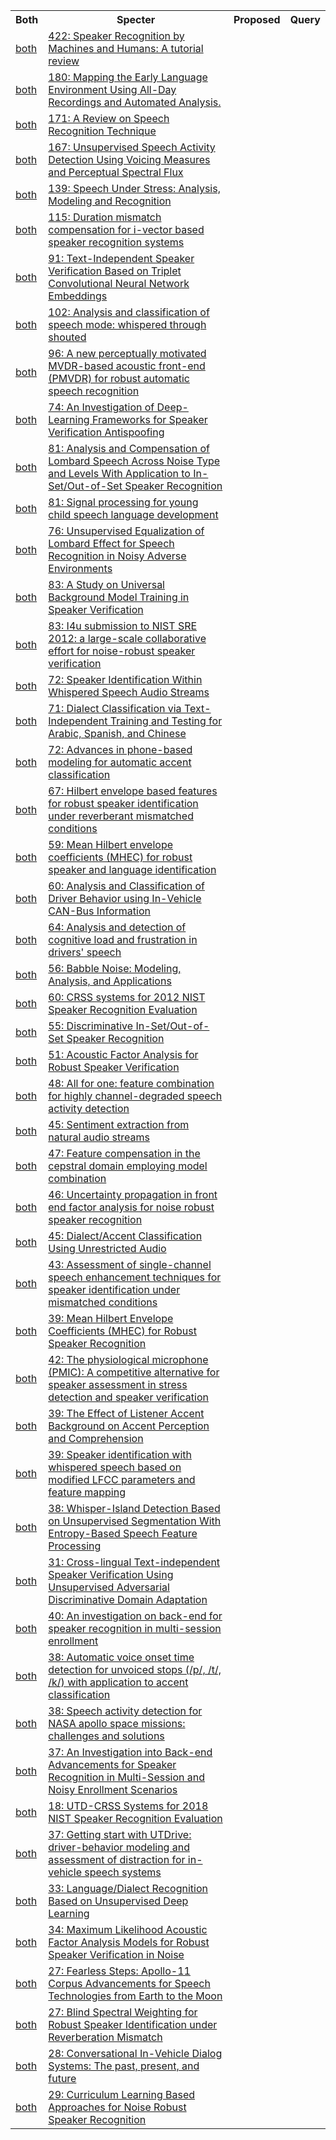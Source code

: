 <html><table><tr>
<th>Both</th>
<th>Specter</th>
<th>Proposed</th>
<th>Query</th>
</tr>
<tr>
<td><a href="both/206486602.md">both</a></td>
<td><a href="https://www.semanticscholar.org/paper/c7d244dde874f82e5982e27391251fa66d41de8f">422: Speaker Recognition by Machines and Humans: A tutorial review</a></td>
</tr>
<tr>
<td><a href="both/4447742.md">both</a></td>
<td><a href="https://www.semanticscholar.org/paper/046fb2f613dc9e1ba4325557b3274e58df6af551">180: Mapping the Early Language Environment Using All-Day Recordings and Automated Analysis.</a></td>
</tr>
<tr>
<td><a href="both/17325451.md">both</a></td>
<td><a href="https://www.semanticscholar.org/paper/10628132a34301f66a0af4bc485f05e3988cdc44">171: A Review on Speech Recognition Technique</a></td>
</tr>
<tr>
<td><a href="both/14786746.md">both</a></td>
<td><a href="https://www.semanticscholar.org/paper/39eda7e3973627dcf068ca9b69a93f5dfadf534e">167: Unsupervised Speech Activity Detection Using Voicing Measures and Perceptual Spectral Flux</a></td>
</tr>
<tr>
<td><a href="both/18784942.md">both</a></td>
<td><a href="https://www.semanticscholar.org/paper/9ad95e7f3c6814c2c599eed9b7f3e5f15c83fd36">139: Speech Under Stress: Analysis, Modeling and Recognition</a></td>
</tr>
<tr>
<td><a href="both/5970741.md">both</a></td>
<td><a href="https://www.semanticscholar.org/paper/32f835e2e8af5ea9b4000701b9e0a6679806b54d">115: Duration mismatch compensation for i-vector based speaker recognition systems</a></td>
</tr>
<tr>
<td><a href="both/46932213.md">both</a></td>
<td><a href="https://www.semanticscholar.org/paper/a3cbe0c50abe7cf4ff932696afd31b6967979987">91: Text-Independent Speaker Verification Based on Triplet Convolutional Neural Network Embeddings</a></td>
</tr>
<tr>
<td><a href="both/13005434.md">both</a></td>
<td><a href="https://www.semanticscholar.org/paper/0add069767c8746c27693384f4e842f39c95a35a">102: Analysis and classification of speech mode: whispered through shouted</a></td>
</tr>
<tr>
<td><a href="both/16681183.md">both</a></td>
<td><a href="https://www.semanticscholar.org/paper/73416a4a628c5518960a6c4b4440a05efb3b2c82">96: A new perceptually motivated MVDR-based acoustic front-end (PMVDR) for robust automatic speech recognition</a></td>
</tr>
<tr>
<td><a href="both/24208170.md">both</a></td>
<td><a href="https://www.semanticscholar.org/paper/5f0f9c6335f00efd95516ad2fc4e7305ef05982b">74: An Investigation of Deep-Learning Frameworks for Speaker Verification Antispoofing</a></td>
</tr>
<tr>
<td><a href="both/8348850.md">both</a></td>
<td><a href="https://www.semanticscholar.org/paper/94f4de5f237d3245e3df9b230512b7b30fa8fcae">81: Analysis and Compensation of Lombard Speech Across Noise Type and Levels With Application to In-Set/Out-of-Set Speaker Recognition</a></td>
</tr>
<tr>
<td><a href="both/21425835.md">both</a></td>
<td><a href="https://www.semanticscholar.org/paper/5c38745dfd4c0f47aaac202520c086d20d29cc62">81: Signal processing for young child speech language development</a></td>
</tr>
<tr>
<td><a href="both/52827021.md">both</a></td>
<td><a href="https://www.semanticscholar.org/paper/3da55679156330b8d2525a8879993ca6a445aaa8">76: Unsupervised Equalization of Lombard Effect for Speech Recognition in Noisy Adverse Environments</a></td>
</tr>
<tr>
<td><a href="both/15158301.md">both</a></td>
<td><a href="https://www.semanticscholar.org/paper/fa9b78470f130ea32b98a7eb7d9715487ff9e4aa">83: A Study on Universal Background Model Training in Speaker Verification</a></td>
</tr>
<tr>
<td><a href="both/5549761.md">both</a></td>
<td><a href="https://www.semanticscholar.org/paper/8ed565cf32c57dfa4665c794735fcecad5ae2f6c">83: I4u submission to NIST SRE 2012: a large-scale collaborative effort for noise-robust speaker verification</a></td>
</tr>
<tr>
<td><a href="both/875495.md">both</a></td>
<td><a href="https://www.semanticscholar.org/paper/4ee24d54f358bd3cb9515c3ddbad14bba73861e6">72: Speaker Identification Within Whispered Speech Audio Streams</a></td>
</tr>
<tr>
<td><a href="both/17250015.md">both</a></td>
<td><a href="https://www.semanticscholar.org/paper/da7c3a823016ac02aaf230017bd92130ca451cd2">71: Dialect Classification via Text-Independent Training and Testing for Arabic, Spanish, and Chinese</a></td>
</tr>
<tr>
<td><a href="both/7279886.md">both</a></td>
<td><a href="https://www.semanticscholar.org/paper/2d48d74b99590fb9829fd7c93128a0e2116eeacd">72: Advances in phone-based modeling for automatic accent classification</a></td>
</tr>
<tr>
<td><a href="both/2605630.md">both</a></td>
<td><a href="https://www.semanticscholar.org/paper/0efad9411c46203d65250335a54ed470bdf7334b">67: Hilbert envelope based features for robust speaker identification under reverberant mismatched conditions</a></td>
</tr>
<tr>
<td><a href="both/25515121.md">both</a></td>
<td><a href="https://www.semanticscholar.org/paper/43773d1db13d2d20063d24c485b0e7c6fa5c79b2">59: Mean Hilbert envelope coefficients (MHEC) for robust speaker and language identification</a></td>
</tr>
<tr>
<td><a href="both/18112659.md">both</a></td>
<td><a href="https://www.semanticscholar.org/paper/f54fb0d1d3582ac5b533fa228f46fb4246a2c69b">60: Analysis and Classification of Driver Behavior using In-Vehicle CAN-Bus Information</a></td>
</tr>
<tr>
<td><a href="both/16011794.md">both</a></td>
<td><a href="https://www.semanticscholar.org/paper/5f013191ec5561678717aabc12e91a56d6c11779">64: Analysis and detection of cognitive load and frustration in drivers' speech</a></td>
</tr>
<tr>
<td><a href="both/1185369.md">both</a></td>
<td><a href="https://www.semanticscholar.org/paper/1de681e4272af16ad5a9b319e7993383de3abaf8">56: Babble Noise: Modeling, Analysis, and Applications</a></td>
</tr>
<tr>
<td><a href="both/1574465.md">both</a></td>
<td><a href="https://www.semanticscholar.org/paper/1bc55bef2be99e03183c05c03e5eb0f00f60ff8c">60: CRSS systems for 2012 NIST Speaker Recognition Evaluation</a></td>
</tr>
<tr>
<td><a href="both/14987160.md">both</a></td>
<td><a href="https://www.semanticscholar.org/paper/b17d38ca423d02158dbb64118b4f6bbb5b51acdc">55: Discriminative In-Set/Out-of-Set Speaker Recognition</a></td>
</tr>
<tr>
<td><a href="both/8149452.md">both</a></td>
<td><a href="https://www.semanticscholar.org/paper/4d7970283474fd2a8fbaf0598b9c45b9e258d092">51: Acoustic Factor Analysis for Robust Speaker Verification</a></td>
</tr>
<tr>
<td><a href="both/6036396.md">both</a></td>
<td><a href="https://www.semanticscholar.org/paper/49175789e273a3f2241c5c6f555e7a46fe7ca285">48: All for one: feature combination for highly channel-degraded speech activity detection</a></td>
</tr>
<tr>
<td><a href="both/15824837.md">both</a></td>
<td><a href="https://www.semanticscholar.org/paper/0397b6eff9dbae09572a37f604b3203aed00e851">45: Sentiment extraction from natural audio streams</a></td>
</tr>
<tr>
<td><a href="both/15163127.md">both</a></td>
<td><a href="https://www.semanticscholar.org/paper/c92ab583906ebc777f6554a06f35456214a74681">47: Feature compensation in the cepstral domain employing model combination</a></td>
</tr>
<tr>
<td><a href="both/16182416.md">both</a></td>
<td><a href="https://www.semanticscholar.org/paper/4fabe73c8c57638aa222cd0b26d8056cff6590f1">46: Uncertainty propagation in front end factor analysis for noise robust speaker recognition</a></td>
</tr>
<tr>
<td><a href="both/1048290.md">both</a></td>
<td><a href="https://www.semanticscholar.org/paper/7ea9be8f16c5a54e6d95ea9b4092a4d7e5d6a775">45: Dialect/Accent Classification Using Unrestricted Audio</a></td>
</tr>
<tr>
<td><a href="both/1820789.md">both</a></td>
<td><a href="https://www.semanticscholar.org/paper/1d0b1add90c9eaebaab34754f29554e1795426a1">43: Assessment of single-channel speech enhancement techniques for speaker identification under mismatched conditions</a></td>
</tr>
<tr>
<td><a href="both/5509190.md">both</a></td>
<td><a href="https://www.semanticscholar.org/paper/6954364629172d130077d870ffc65de4f43c3cf5">39: Mean Hilbert Envelope Coefficients (MHEC) for Robust Speaker Recognition</a></td>
</tr>
<tr>
<td><a href="both/12889062.md">both</a></td>
<td><a href="https://www.semanticscholar.org/paper/89c5b57bf711cf4ec2167bf69f3b78954bf4ce38">42: The physiological microphone (PMIC): A competitive alternative for speaker assessment in stress detection and speaker verification</a></td>
</tr>
<tr>
<td><a href="both/14527687.md">both</a></td>
<td><a href="https://www.semanticscholar.org/paper/0d5bb16b3e785a35bb3a992190a677709bfb3c57">39: The Effect of Listener Accent Background on Accent Perception and Comprehension</a></td>
</tr>
<tr>
<td><a href="both/10799111.md">both</a></td>
<td><a href="https://www.semanticscholar.org/paper/00a241f87bbc0f34d412c2cd76e1556634229136">39: Speaker identification with whispered speech based on modified LFCC parameters and feature mapping</a></td>
</tr>
<tr>
<td><a href="both/15361321.md">both</a></td>
<td><a href="https://www.semanticscholar.org/paper/85e85bdffcb35571151d108ebf96957f0fc2ba60">38: Whisper-Island Detection Based on Unsupervised Segmentation With Entropy-Based Speech Feature Processing</a></td>
</tr>
<tr>
<td><a href="both/145901249.md">both</a></td>
<td><a href="https://www.semanticscholar.org/paper/a0366ac0be6f8338c8fcef23cc81b226b24e45ed">31: Cross-lingual Text-independent Speaker Verification Using Unsupervised Adversarial Discriminative Domain Adaptation</a></td>
</tr>
<tr>
<td><a href="both/10966013.md">both</a></td>
<td><a href="https://www.semanticscholar.org/paper/9f3b93ce577d82cb5b0892ec96bc6f8bab868f43">40: An investigation on back-end for speaker recognition in multi-session enrollment</a></td>
</tr>
<tr>
<td><a href="both/7199661.md">both</a></td>
<td><a href="https://www.semanticscholar.org/paper/371e8ff44028988135b4ced8708ff41f337c1511">38: Automatic voice onset time detection for unvoiced stops (/p/, /t/, /k/) with application to accent classification</a></td>
</tr>
<tr>
<td><a href="both/18365696.md">both</a></td>
<td><a href="https://www.semanticscholar.org/paper/d099e6be5dcdb3b66771fb9dadcefbe91c3a999a">38: Speech activity detection for NASA apollo space missions: challenges and solutions</a></td>
</tr>
<tr>
<td><a href="both/18473688.md">both</a></td>
<td><a href="https://www.semanticscholar.org/paper/422b0a89ba739f6b3cab1d4bf1c07251a42f0595">37: An Investigation into Back-end Advancements for Speaker Recognition in Multi-Session and Noisy Enrollment Scenarios</a></td>
</tr>
<tr>
<td><a href="both/12414076.md">both</a></td>
<td><a href="https://www.semanticscholar.org/paper/c41229a7337f7f0218956576f8500b02c9ceb47c">18: UTD-CRSS Systems for 2018 NIST Speaker Recognition Evaluation</a></td>
</tr>
<tr>
<td><a href="both/7012169.md">both</a></td>
<td><a href="https://www.semanticscholar.org/paper/6cd09a8cc752c3bdeae89d4b3ba90501cae4621d">37: Getting start with UTDrive: driver-behavior modeling and assessment of distraction for in-vehicle speech systems</a></td>
</tr>
<tr>
<td><a href="both/3972219.md">both</a></td>
<td><a href="https://www.semanticscholar.org/paper/c701dfa37072e988ae2576e6a097f7062fcb982a">33: Language/Dialect Recognition Based on Unsupervised Deep Learning</a></td>
</tr>
<tr>
<td><a href="both/17749558.md">both</a></td>
<td><a href="https://www.semanticscholar.org/paper/0a398ef48a76df56f27c20363dc51bebd4812300">34: Maximum Likelihood Acoustic Factor Analysis Models for Robust Speaker Verification in Noise</a></td>
</tr>
<tr>
<td><a href="both/52190830.md">both</a></td>
<td><a href="https://www.semanticscholar.org/paper/08ffa2454a72dbe86abda1de33b6cc4c2a859829">27: Fearless Steps: Apollo-11 Corpus Advancements for Speech Technologies from Earth to the Moon</a></td>
</tr>
<tr>
<td><a href="both/955246.md">both</a></td>
<td><a href="https://www.semanticscholar.org/paper/47afc971eb838f7fe4002af787b76b215d81faa0">27: Blind Spectral Weighting for Robust Speaker Identification under Reverberation Mismatch</a></td>
</tr>
<tr>
<td><a href="both/43572.md">both</a></td>
<td><a href="https://www.semanticscholar.org/paper/2e4deee0497993b4ee987fd3f5556794d8cc56c5">28: Conversational In-Vehicle Dialog Systems: The past, present, and future</a></td>
</tr>
<tr>
<td><a href="both/19805513.md">both</a></td>
<td><a href="https://www.semanticscholar.org/paper/a0e15fc0c90efc53e482bde4b5de4fd416780755">29: Curriculum Learning Based Approaches for Noise Robust Speaker Recognition</a></td>
</tr>
</table></html>
